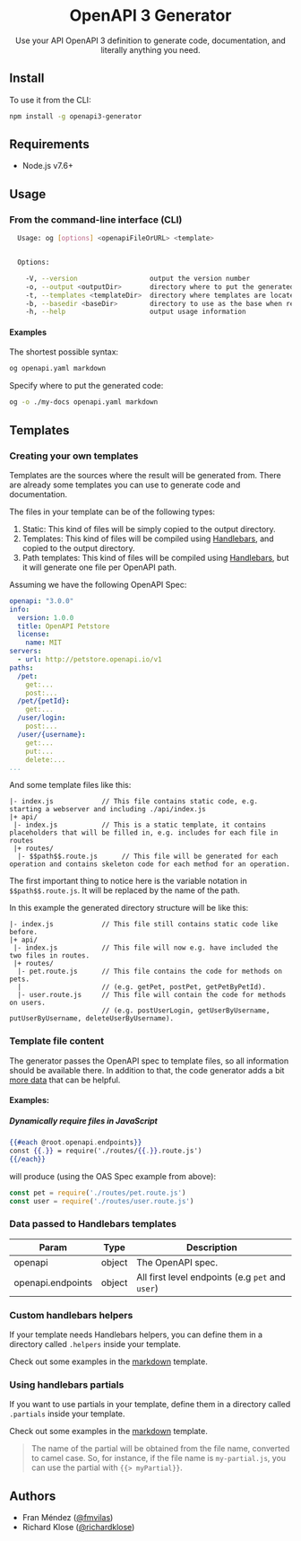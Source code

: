 <h1 align="center">OpenAPI 3 Generator</h1>
<p align="center">
  Use your API OpenAPI 3 definition to generate code, documentation, and literally anything you need.
</p>

## Install

To use it from the CLI:

```bash
npm install -g openapi3-generator
```

## Requirements

* Node.js v7.6+

## Usage

### From the command-line interface (CLI)

```bash
  Usage: og [options] <openapiFileOrURL> <template>


  Options:

    -V, --version                  output the version number
    -o, --output <outputDir>       directory where to put the generated files (defaults to current directory)
    -t, --templates <templateDir>  directory where templates are located (defaults to internal templates directory)
    -b, --basedir <baseDir>        directory to use as the base when resolving local file references (defaults to OpenAPI file directory)
    -h, --help                     output usage information
```

#### Examples

The shortest possible syntax:
```bash
og openapi.yaml markdown
```

Specify where to put the generated code:
```bash
og -o ./my-docs openapi.yaml markdown
```

## Templates

### Creating your own templates
Templates are the sources where the result will be generated from. There are already some templates
you can use to generate code and documentation.

The files in your template can be of the following types:
1. Static: This kind of files will be simply copied to the output directory.
2. Templates: This kind of files will be compiled using [Handlebars](http://handlebarsjs.com/), and copied to the output directory.
3. Path templates: This kind of files will be compiled using [Handlebars](http://handlebarsjs.com/), but it will generate one file per OpenAPI path.

Assuming we have the following OpenAPI Spec:
```yaml
openapi: "3.0.0"
info:
  version: 1.0.0
  title: OpenAPI Petstore
  license:
    name: MIT
servers:
  - url: http://petstore.openapi.io/v1
paths:
  /pet:
    get:...
    post:...
  /pet/{petId}:
    get:...
  /user/login:
    post:...
  /user/{username}:
    get:...
    put:...
    delete:...
...
```
And some template files like this:
```
|- index.js            // This file contains static code, e.g. starting a webserver and including ./api/index.js
|+ api/
 |- index.js           // This is a static template, it contains placeholders that will be filled in, e.g. includes for each file in routes
 |+ routes/
  |- $$path$$.route.js      // This file will be generated for each operation and contains skeleton code for each method for an operation.
```
The first important thing to notice here is the variable notation in `$$path$$.route.js`. It will be replaced by the name of the path.

In this example the generated directory structure will be like this:
```
|- index.js            // This file still contains static code like before.
|+ api/
 |- index.js           // This file will now e.g. have included the two files in routes.
 |+ routes/
  |- pet.route.js      // This file contains the code for methods on pets.
  |                    // (e.g. getPet, postPet, getPetByPetId).
  |- user.route.js     // This file will contain the code for methods on users.
                       // (e.g. postUserLogin, getUserByUsername, putUserByUsername, deleteUserByUsername).
```

### Template file content
The generator passes the OpenAPI spec to template files, so all information should be available there.
In addition to that, the code generator adds a bit [more data](#data-passed-to-handlebars-templates) that can be helpful.

#### Examples:
##### Dynamically require files in JavaScript
```mustache
{{#each @root.openapi.endpoints}}
const {{.}} = require('./routes/{{.}}.route.js')
{{/each}}
```
will produce (using the OAS Spec example from above):
```js
const pet = require('./routes/pet.route.js')
const user = require('./routes/user.route.js')
```

### Data passed to Handlebars templates
| Param | Type | Description |
| --- | --- | --- |
|openapi|object|The OpenAPI spec.|
|openapi.endpoints| object | All first level endpoints (e.g  `pet` and `user`) |

### Custom handlebars helpers
If your template needs Handlebars helpers, you can define them in a directory called `.helpers` inside your template.

Check out some examples in the [markdown](./markdown/.helpers) template.

### Using handlebars partials
If you want to use partials in your template, define them in a directory called `.partials` inside your template.

Check out some examples in the [markdown](./markdown/.partials) template.

> The name of the partial will be obtained from the file name, converted to camel case. So, for instance, if the file name is `my-partial.js`, you can use the partial with `{{> myPartial}}`.

## Authors

* Fran Méndez ([@fmvilas](http://twitter.com/fmvilas))
* Richard Klose ([@richardklose](http://github.com/richardklose))
